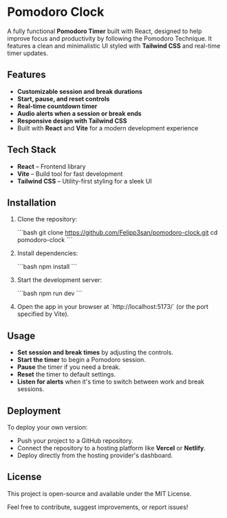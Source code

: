 # Pomodoro Clock

A fully functional **Pomodoro Timer** built with React, designed to help improve focus and productivity by following the Pomodoro Technique. It features a clean and minimalistic UI styled with **Tailwind CSS** and real-time timer updates.

## Features

- **Customizable session and break durations**
- **Start, pause, and reset controls**
- **Real-time countdown timer**
- **Audio alerts when a session or break ends**
- **Responsive design with Tailwind CSS**
- Built with **React** and **Vite** for a modern development experience

## Tech Stack

- **React** – Frontend library
- **Vite** – Build tool for fast development
- **Tailwind CSS** – Utility-first styling for a sleek UI

## Installation

1. Clone the repository:

   \`\`\`bash
   git clone https://github.com/Felipp3san/pomodoro-clock.git
   cd pomodoro-clock
   \`\`\`

2. Install dependencies:

   \`\`\`bash
   npm install
   \`\`\`

3. Start the development server:

   \`\`\`bash
   npm run dev
   \`\`\`

4. Open the app in your browser at \`http://localhost:5173/\` (or the port specified by Vite).

## Usage

- **Set session and break times** by adjusting the controls.
- **Start the timer** to begin a Pomodoro session.
- **Pause** the timer if you need a break.
- **Reset** the timer to default settings.
- **Listen for alerts** when it's time to switch between work and break sessions.

## Deployment

To deploy your own version:

- Push your project to a GitHub repository.
- Connect the repository to a hosting platform like **Vercel** or **Netlify**.
- Deploy directly from the hosting provider's dashboard.

## License

This project is open-source and available under the MIT License.

Feel free to contribute, suggest improvements, or report issues!